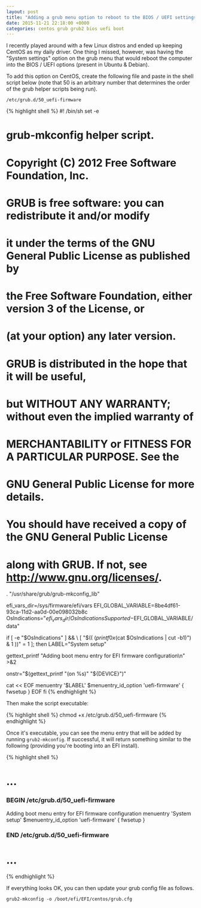 ```yaml
---
layout: post
title: "Adding a grub menu option to reboot to the BIOS / UEFI settings on CentOS"
date: 2015-11-21 22:18:00 +0000
categories: centos grub grub2 bios uefi boot
---
```


I recently played around with a few Linux distros and ended up keeping CentOS as my daily driver. One thing I missed, however, was having the "System settings" option on the grub menu that would reboot the computer into the BIOS / UEFI options (present in Ubuntu & Debian).

To add this option on CentOS, create the following file and paste in the shell script below (note that 50 is an arbitrary number that determines the order of the grub helper scripts being run).

````
/etc/grub.d/50_uefi-firmware
````

{% highlight shell %}
#! /bin/sh
set -e

# grub-mkconfig helper script.
# Copyright (C) 2012  Free Software Foundation, Inc.
#
# GRUB is free software: you can redistribute it and/or modify
# it under the terms of the GNU General Public License as published by
# the Free Software Foundation, either version 3 of the License, or
# (at your option) any later version.
#
# GRUB is distributed in the hope that it will be useful,
# but WITHOUT ANY WARRANTY; without even the implied warranty of
# MERCHANTABILITY or FITNESS FOR A PARTICULAR PURPOSE.  See the
# GNU General Public License for more details.
#
# You should have received a copy of the GNU General Public License
# along with GRUB.  If not, see <http://www.gnu.org/licenses/>.

. "/usr/share/grub/grub-mkconfig_lib"

efi_vars_dir=/sys/firmware/efi/vars
EFI_GLOBAL_VARIABLE=8be4df61-93ca-11d2-aa0d-00e098032b8c
OsIndications="$efi_vars_dir/OsIndicationsSupported-$EFI_GLOBAL_VARIABLE/data"

if [ -e "$OsIndications" ] && \
   [ "$(( $(printf 0x%x \'"$(cat $OsIndications | cut -b1)") & 1 ))" = 1 ]; then
  LABEL="System setup"

  gettext_printf "Adding boot menu entry for EFI firmware configuration\n" >&2

  onstr="$(gettext_printf "(on %s)" "${DEVICE}")"

  cat << EOF
menuentry '$LABEL' \$menuentry_id_option 'uefi-firmware' {
 fwsetup
}
EOF
fi
{% endhighlight %}

Then make the script executable:

{% highlight shell %}
chmod +x /etc/grub.d/50_uefi-firmware
{% endhighlight %}

Once it's executable, you can see the menu entry that will be added by running `grub2-mkconfig`. If successful, it will return something similar to the following (providing you're booting into an EFI install).

{% highlight shell %}
# ...

### BEGIN /etc/grub.d/50_uefi-firmware ###
Adding boot menu entry for EFI firmware configuration
menuentry 'System setup' $menuentry_id_option 'uefi-firmware' {
 fwsetup
}
### END /etc/grub.d/50_uefi-firmware ###

# ...
{% endhighlight %}

If everything looks OK, you can then update your grub config file as follows.

````
grub2-mkconfig -o /boot/efi/EFI/centos/grub.cfg
````
